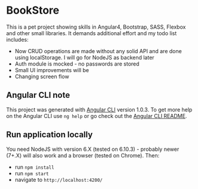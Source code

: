 # BookStore
This is a pet project showing skills in Angular4, Bootstrap, SASS, Flexbox and other small libraries. It demands additional effort and my todo list includes:
* Now CRUD operations are made without any solid API and are done using localStorage. I will go for NodeJS as backend later
* Auth module is mocked - no passwords are stored
* Small UI improvements will be 
* Changing screen flow

## Angular CLI note
This project was generated with [Angular CLI](https://github.com/angular/angular-cli) version 1.0.3.
To get more help on the Angular CLI use `ng help` or go check out the [Angular CLI README](https://github.com/angular/angular-cli/blob/master/README.md).

## Run application locally
You need NodeJS with version 6.X (tested on 6.10.3) - probably newer (7+.X) will also work and a browser (tested on Chrome). Then:
* run `npm install`
* run `npm start`
* navigate to `http://localhost:4200/`
